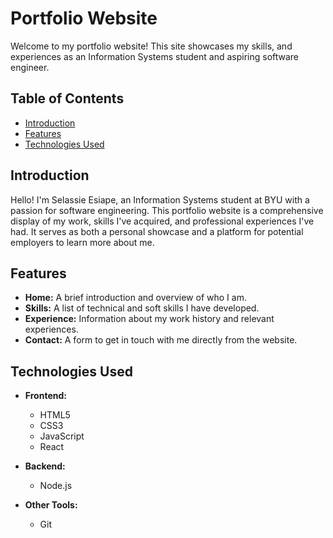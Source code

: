 # Portfolio Website

Welcome to my portfolio website! This site showcases my skills, and experiences as an Information Systems student and aspiring software engineer.

## Table of Contents

- [Introduction](#introduction)
- [Features](#features)
- [Technologies Used](#technologies-used)

## Introduction

Hello! I'm Selassie Esiape, an Information Systems student at BYU with a passion for software engineering. This portfolio website is a comprehensive display of my work, skills I've acquired, and professional experiences I've had. It serves as both a personal showcase and a platform for potential employers to learn more about me.

## Features

- **Home:** A brief introduction and overview of who I am.
- **Skills:** A list of technical and soft skills I have developed.
- **Experience:** Information about my work history and relevant experiences.
- **Contact:** A form to get in touch with me directly from the website.

## Technologies Used

- **Frontend:**
  - HTML5
  - CSS3
  - JavaScript
  - React

- **Backend:**
  - Node.js

- **Other Tools:**
  - Git
